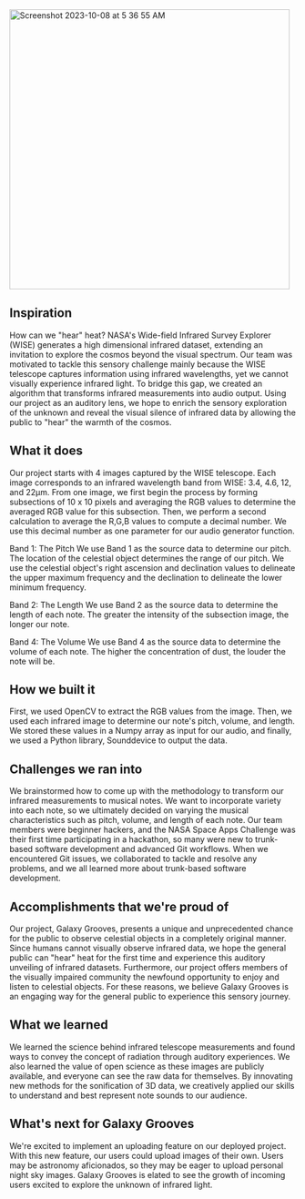 <img width="492" alt="Screenshot 2023-10-08 at 5 36 55 AM" src="https://github.com/GalaxyGrooves/.github/assets/57195399/1f3142ee-6efd-4707-9ca9-40a8576d2321">

## Inspiration
How can we "hear" heat? NASA's Wide-field Infrared Survey Explorer (WISE) generates a high dimensional infrared dataset, extending an invitation to explore the cosmos beyond the visual spectrum. Our team was motivated to tackle this sensory challenge mainly because the WISE telescope captures information using infrared wavelengths, yet we cannot visually experience infrared light. To bridge this gap, we created an algorithm that transforms infrared measurements into audio output. Using our project as an auditory lens, we hope to enrich the sensory exploration of the unknown and reveal the visual silence of infrared data by allowing the public to "hear" the warmth of the cosmos.

## What it does
Our project starts with 4 images captured by the WISE telescope. Each image corresponds to an infrared wavelength band from WISE: 3.4, 4.6, 12, and 22μm. From one image, we first begin the process by forming subsections of 10 x 10 pixels and averaging the RGB values to determine the averaged RGB value for this subsection. Then, we perform a second calculation to average the R,G,B values to compute a decimal number. We use this decimal number as one parameter for our audio generator function.

Band 1: The Pitch
We use Band 1 as the source data to determine our pitch. The location of the celestial object determines the range of our pitch. We use the celestial object's right ascension and declination values to delineate the upper maximum frequency and the declination to delineate the lower minimum frequency.

Band 2: The Length
We use Band 2 as the source data to determine the length of each note. The greater the intensity of the subsection image, the longer our note.

Band 4: The Volume
We use Band 4 as the source data to determine the volume of each note. The higher the concentration of dust, the louder the note will be.

## How we built it
First, we used OpenCV to extract the RGB values from the image. Then, we used each infrared image to determine our note's pitch, volume, and length. We stored these values in a Numpy array as input for our audio, and finally, we used a Python library, Sounddevice to output the data.

## Challenges we ran into
We brainstormed how to come up with the methodology to transform our infrared measurements to musical notes. We want to incorporate variety into each note, so we ultimately decided on varying the musical characteristics such as pitch, volume, and length of each note. Our team members were beginner hackers, and the NASA Space Apps Challenge was their first time participating in a hackathon, so many were new to trunk-based software development and advanced Git workflows. When we encountered Git issues, we collaborated to tackle and resolve any problems, and we all learned more about trunk-based software development.

## Accomplishments that we're proud of
Our project, Galaxy Grooves, presents a unique and unprecedented chance for the public to observe celestial objects in a completely original manner. Since humans cannot visually observe infrared data, we hope the general public can "hear" heat for the first time and experience this auditory unveiling of infrared datasets. Furthermore, our project offers members of the visually impaired community the newfound opportunity to enjoy and listen to celestial objects. For these reasons, we believe Galaxy Grooves is an engaging way for the general public to experience this sensory journey.

## What we learned
We learned the science behind infrared telescope measurements and found ways to convey the concept of radiation through auditory experiences. We also learned the value of open science as these images are publicly available, and everyone can see the raw data for themselves. By innovating new methods for the sonification of 3D data, we creatively applied our skills to understand and best represent note sounds to our audience.

## What's next for Galaxy Grooves
We're excited to implement an uploading feature on our deployed project. With this new feature, our users could upload images of their own. Users may be astronomy aficionados, so they may be eager to upload personal night sky images. Galaxy Grooves is elated to see the growth of incoming users excited to explore the unknown of infrared light. 
